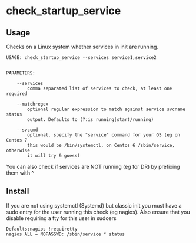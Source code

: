 check_startup_service
=====================

Usage
-----

Checks on a Linux system whether services in init are running.

	USAGE: check_startup_service --services service1,service2


	PARAMETERS:

		--services
			comma separated list of services to check, at least one required

		--matchregex
			optional regular expression to match against service svcname status
			output. Defaults to (?:is running|start/running)

		--svccmd
			optional. specify the "service" command for your OS (eg on Centos 7
			this would be /bin/systemctl, on Centos 6 /sbin/service, otherwise
			it will try & guess)

You can also check if services are NOT running (eg for DR) by prefixing them with ^


Install
-------

If you are not using systemctl (Systemd) but classic init you must have a sudo entry for the user running this check (eg nagios). Also ensure that you disable requiring a tty for this user in sudoers

	Defaults:nagios !requiretty
	nagios ALL = NOPASSWD: /sbin/service * status
